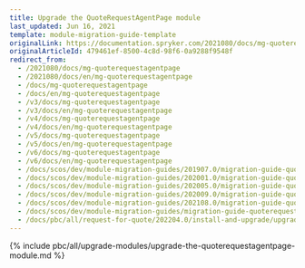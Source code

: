 ```yaml
---
title: Upgrade the QuoteRequestAgentPage module
last_updated: Jun 16, 2021
template: module-migration-guide-template
originalLink: https://documentation.spryker.com/2021080/docs/mg-quoterequestagentpage
originalArticleId: 479461ef-8500-4c8d-98f6-0a9288f9548f
redirect_from:
  - /2021080/docs/mg-quoterequestagentpage
  - /2021080/docs/en/mg-quoterequestagentpage
  - /docs/mg-quoterequestagentpage
  - /docs/en/mg-quoterequestagentpage
  - /v3/docs/mg-quoterequestagentpage
  - /v3/docs/en/mg-quoterequestagentpage
  - /v4/docs/mg-quoterequestagentpage
  - /v4/docs/en/mg-quoterequestagentpage
  - /v5/docs/mg-quoterequestagentpage
  - /v5/docs/en/mg-quoterequestagentpage
  - /v6/docs/mg-quoterequestagentpage
  - /v6/docs/en/mg-quoterequestagentpage
  - /docs/scos/dev/module-migration-guides/201907.0/migration-guide-quoterequestagentpage.html
  - /docs/scos/dev/module-migration-guides/202001.0/migration-guide-quoterequestagentpage.html
  - /docs/scos/dev/module-migration-guides/202005.0/migration-guide-quoterequestagentpage.html
  - /docs/scos/dev/module-migration-guides/202009.0/migration-guide-quoterequestagentpage.html
  - /docs/scos/dev/module-migration-guides/202108.0/migration-guide-quoterequestagentpage.html
  - /docs/scos/dev/module-migration-guides/migration-guide-quoterequestagentpage.html
  - /docs/pbc/all/request-for-quote/202204.0/install-and-upgrade/upgrade-modules/upgrade-the-quoterequestagentpage-module.html
---
```


{% include pbc/all/upgrade-modules/upgrade-the-quoterequestagentpage-module.md %} <!-- To edit, see /_includes/pbc/all/upgrade-modules/upgrade-the-quoterequestagentpage-module.md -->
